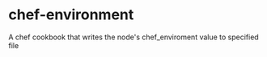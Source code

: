 chef-environment
================

A chef cookbook that writes the node's chef_enviroment value to specified file